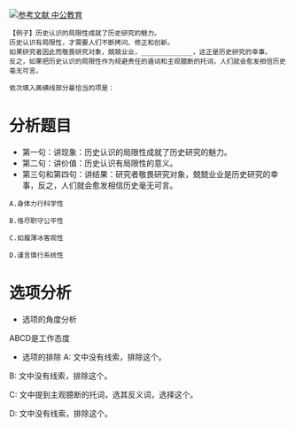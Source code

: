 [![](https://img.shields.io/badge/参考文献-中公教育-yellow.svg "参考文献 中公教育")](http://www.offcn.com/gwy/2018/0724/12195.html)

```
【例子】历史认识的局限性成就了历史研究的魅力。
历史认识有局限性，才需要人们不断拷问、修正和创新。
如果研究者因此而敬畏研究对象，兢兢业业，_____________，这正是历史研究的幸事。
反之，如果把历史认识的局限性作为规避责任的遁词和主观臆断的托词，人们就会愈发相信历史毫无可言。

依次填入画横线部分最恰当的项是：

```
# 分析题目
- 第一句：讲现象：历史认识的局限性成就了历史研究的魅力。
- 第二句：讲价值：历史认识有局限性的意义。
- 第三句和第四句：讲结果：研究者敬畏研究对象，兢兢业业是历史研究的幸事，反之，人们就会愈发相信历史毫无可言。

```
A.身体力行科学性

B.恪尽职守公平性

C.如履薄冰客观性

D.谨言慎行系统性
```

# 选项分析

- 选项的角度分析

ABCD是工作态度

- 选项的排除
A: 文中没有线索，排除这个。

B: 文中没有线索，排除这个。

C: 文中提到主观臆断的托词，选其反义词，选择这个。

D: 文中没有线索，排除这个。